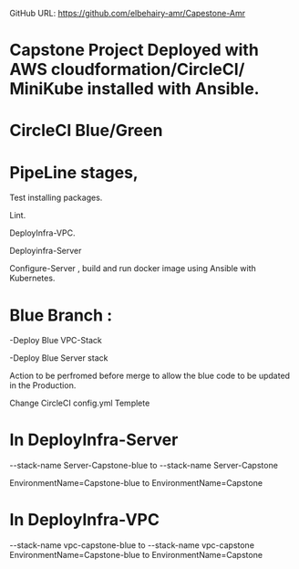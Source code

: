 GitHub URL: https://github.com/elbehairy-amr/Capestone-Amr

#
# Capstone Project Deployed with AWS cloudformation/CircleCI/ MiniKube installed with Ansible.

# CircleCI Blue/Green

# PipeLine stages,

Test installing packages. 

Lint. 

DeployInfra-VPC.

Deployinfra-Server 

Configure-Server , build and run docker image using Ansible with Kubernetes.



# Blue Branch :

-Deploy Blue VPC-Stack

-Deploy Blue Server stack 

Action to be perfromed before merge to allow the blue code to be updated in the Production.

Change CircleCI config.yml Templete 

# In DeployInfra-Server


--stack-name Server-Capstone-blue to --stack-name Server-Capstone

EnvironmentName=Capstone-blue to EnvironmentName=Capstone

# In DeployInfra-VPC  

--stack-name vpc-capstone-blue to --stack-name vpc-capstone
EnvironmentName=Capstone-blue to EnvironmentName=Capstone










